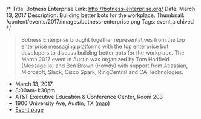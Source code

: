 /*
Title: Botness Enterprise
Link: http://botness-enterprise.org/
Date: March 13, 2017
Description: Building better bots for the workplace.
Thumbnail: /content/events/2017/images/botness-enterprise.png
Tags: event,archived
*/


> Botness Enterprise brought together representatives from the top enterprise messaging platforms with the top enterprise bot developers to discuss building better bots for the workplace. The March 2017 event in Austin was organized by Tom Hadfield (Message.io) and Ben Brown (Howdy) with support from Atlassian, Microsoft, Slack, Cisco Spark, RingCentral and CA Technologies.

- March 13, 2017
- 8:00am-1:30pm
- AT&T Executive Education & Conference Center, Room 203
- 1900 University Ave, Austin, TX ([map](https://www.google.com/maps/dir/Current+Location/1900-university-ave-austin-tx-78705))
- [Event page](http://botness-enterprise.org/)
